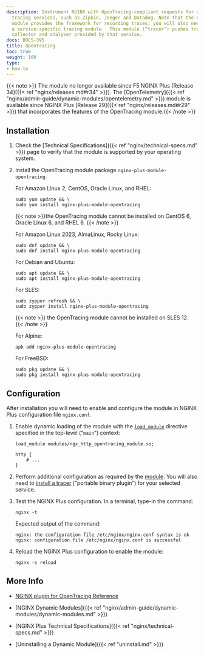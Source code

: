 ```yaml
---
description: Instrument NGINX with OpenTracing-compliant requests for a range of distributed
  tracing services, such as Zipkin, Jaeger and Datadog. Note that the opentracing
  module provides the framework for recording traces; you will also need to install
  a service-specific tracing module.  This module (“tracer”) pushes traces to the
  collector and analyser provided by that service.
docs: DOCS-395
title: OpenTracing
toc: true
weight: 100
type:
- how-to
---
```


{{< note >}} The module no longer available since F5 NGINX Plus [Release 34]({{< ref "nginx/releases.md#r34" >}}). The [OpenTelemetry]({{< ref "nginx/admin-guide/dynamic-modules/opentelemetry.md" >}}) module is available since NGINX Plus [Release 29]({{< ref "nginx/releases.md#r29" >}}) that incorporates the features of the OpenTracing module.{{< /note >}}


<span id="install"></span>
## Installation

1. Check the [Technical Specifications]({{< ref "nginx/technical-specs.md" >}}) page to verify that the module is supported by your operating system.

2. Install the OpenTracing module package `nginx-plus-module-opentracing`.

   For Amazon Linux 2, CentOS, Oracle Linux, and RHEL:

   ```shell
   sudo yum update && \
   sudo yum install nginx-plus-module-opentracing
   ```

   {{< note >}}the OpenTracing module cannot be installed on CentOS 6, Oracle Linux 6, and RHEL 6. {{< /note >}}

   For Amazon Linux 2023, AlmaLinux, Rocky Linux:

   ```shell
   sudo dnf update && \
   sudo dnf install nginx-plus-module-opentracing
   ```

   For Debian and Ubuntu:

   ```shell
   sudo apt update && \
   sudo apt install nginx-plus-module-opentracing
   ```

   For SLES:

   ```shell
   sudo zypper refresh && \
   sudo zypper install nginx-plus-module-opentracing
   ```

   {{< note >}} the OpenTracing module cannot be installed on SLES 12. {{< /note >}}

   For Alpine:

   ```shell
   apk add nginx-plus-module-opentracing
   ```

   For FreeBSD:

   ```shell
   sudo pkg update && \
   sudo pkg install nginx-plus-module-opentracing
   ```


<span id="configure"></span>

## Configuration

After installation you will need to enable and configure the module in NGINX Plus configuration file `nginx.conf`.

1. Enable dynamic loading of the module with the [`load_module`](https://nginx.org/en/docs/ngx_core_module.html#load_module) directive specified in the top-level (“`main`”) context:

   ```nginx
   load_module modules/ngx_http_opentracing_module.so;

   http {
       # ...
   }
   ```

2. Perform additional configuration as required by the [module](https://github.com/opentracing-contrib/nginx-opentracing). You will also need to [install a tracer](https://github.com/opentracing-contrib/nginx-opentracing#building-from-source) (“portable binary plugin”) for your selected service.

3. Test the NGINX Plus configuration. In a terminal, type-in the command:

    ```shell
    nginx -t
    ```

    Expected output of the command:

    ```shell
    nginx: the configuration file /etc/nginx/nginx.conf syntax is ok
    nginx: configuration file /etc/nginx/nginx.conf is successful
    ```

4. Reload the NGINX Plus configuration to enable the module:

    ```shell
    nginx -s reload
    ```


<span id="info"></span>
## More Info

- [NGINX plugin for OpenTracing Reference](https://github.com/opentracing-contrib/nginx-opentracing)

- [NGINX Dynamic Modules]({{< ref "nginx/admin-guide/dynamic-modules/dynamic-modules.md" >}})

- [NGINX Plus Technical Specifications]({{< ref "nginx/technical-specs.md" >}})

- [Uninstalling a Dynamic Module]({{< ref "uninstall.md" >}})
